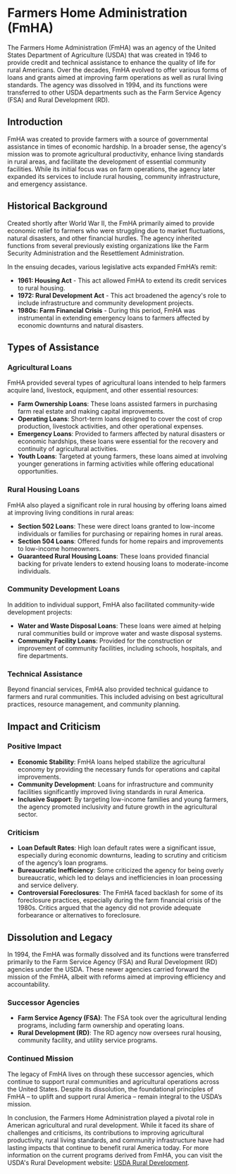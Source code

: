 # Farmers Home Administration (FmHA)

The Farmers Home Administration (FmHA) was an agency of the United States Department of Agriculture (USDA) that was created in 1946 to provide credit and technical assistance to enhance the quality of life for rural Americans. Over the decades, FmHA evolved to offer various forms of loans and grants aimed at improving farm operations as well as rural living standards. The agency was dissolved in 1994, and its functions were transferred to other USDA departments such as the Farm Service Agency (FSA) and Rural Development (RD).

## Introduction

FmHA was created to provide farmers with a source of governmental assistance in times of economic hardship. In a broader sense, the agency's mission was to promote agricultural productivity, enhance living standards in rural areas, and facilitate the development of essential community facilities. While its initial focus was on farm operations, the agency later expanded its services to include rural housing, community infrastructure, and emergency assistance.

## Historical Background

Created shortly after World War II, the FmHA primarily aimed to provide economic relief to farmers who were struggling due to market fluctuations, natural disasters, and other financial hurdles. The agency inherited functions from several previously existing organizations like the Farm Security Administration and the Resettlement Administration.

In the ensuing decades, various legislative acts expanded FmHA’s remit:
- **1961: Housing Act** - This act allowed FmHA to extend its credit services to rural housing.
- **1972: Rural Development Act** - This act broadened the agency's role to include infrastructure and community development projects.
- **1980s: Farm Financial Crisis** - During this period, FmHA was instrumental in extending emergency loans to farmers affected by economic downturns and natural disasters.

## Types of Assistance

### Agricultural Loans

FmHA provided several types of agricultural loans intended to help farmers acquire land, livestock, equipment, and other essential resources:
- **Farm Ownership Loans**: These loans assisted farmers in purchasing farm real estate and making capital improvements.
- **Operating Loans**: Short-term loans designed to cover the cost of crop production, livestock activities, and other operational expenses.
- **Emergency Loans**: Provided to farmers affected by natural disasters or economic hardships, these loans were essential for the recovery and continuity of agricultural activities.
- **Youth Loans**: Targeted at young farmers, these loans aimed at involving younger generations in farming activities while offering educational opportunities.

### Rural Housing Loans

FmHA also played a significant role in rural housing by offering loans aimed at improving living conditions in rural areas:
- **Section 502 Loans**: These were direct loans granted to low-income individuals or families for purchasing or repairing homes in rural areas.
- **Section 504 Loans**: Offered funds for home repairs and improvements to low-income homeowners.
- **Guaranteed Rural Housing Loans**: These loans provided financial backing for private lenders to extend housing loans to moderate-income individuals.

### Community Development Loans

In addition to individual support, FmHA also facilitated community-wide development projects:
- **Water and Waste Disposal Loans**: These loans were aimed at helping rural communities build or improve water and waste disposal systems.
- **Community Facility Loans**: Provided for the construction or improvement of community facilities, including schools, hospitals, and fire departments.

### Technical Assistance

Beyond financial services, FmHA also provided technical guidance to farmers and rural communities. This included advising on best agricultural practices, resource management, and community planning.

## Impact and Criticism

### Positive Impact

- **Economic Stability**: FmHA loans helped stabilize the agricultural economy by providing the necessary funds for operations and capital improvements.
- **Community Development**: Loans for infrastructure and community facilities significantly improved living standards in rural America.
- **Inclusive Support**: By targeting low-income families and young farmers, the agency promoted inclusivity and future growth in the agricultural sector.

### Criticism

- **Loan Default Rates**: High loan default rates were a significant issue, especially during economic downturns, leading to scrutiny and criticism of the agency’s loan programs.
- **Bureaucratic Inefficiency**: Some criticized the agency for being overly bureaucratic, which led to delays and inefficiencies in loan processing and service delivery.
- **Controversial Foreclosures**: The FmHA faced backlash for some of its foreclosure practices, especially during the farm financial crisis of the 1980s. Critics argued that the agency did not provide adequate forbearance or alternatives to foreclosure.

## Dissolution and Legacy

In 1994, the FmHA was formally dissolved and its functions were transferred primarily to the Farm Service Agency (FSA) and Rural Development (RD) agencies under the USDA. These newer agencies carried forward the mission of the FmHA, albeit with reforms aimed at improving efficiency and accountability.

### Successor Agencies

- **Farm Service Agency (FSA)**: The FSA took over the agricultural lending programs, including farm ownership and operating loans.
- **Rural Development (RD)**: The RD agency now oversees rural housing, community facility, and utility service programs.

### Continued Mission

The legacy of FmHA lives on through these successor agencies, which continue to support rural communities and agricultural operations across the United States. Despite its dissolution, the foundational principles of FmHA – to uplift and support rural America – remain integral to the USDA’s mission.

In conclusion, the Farmers Home Administration played a pivotal role in American agricultural and rural development. While it faced its share of challenges and criticisms, its contributions to improving agricultural productivity, rural living standards, and community infrastructure have had lasting impacts that continue to benefit rural America today. For more information on the current programs derived from FmHA, you can visit the USDA's Rural Development website: [USDA Rural Development](https://www.rd.usda.gov).